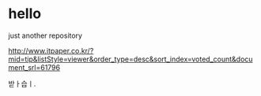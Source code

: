 # hello
just another repository

http://www.itpaper.co.kr/?mid=tip&listStyle=viewer&order_type=desc&sort_index=voted_count&document_srl=61796


 받ㅏ습ㅣ.

